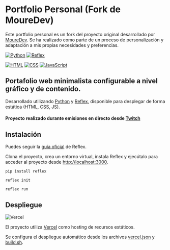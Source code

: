 # Portfolio Personal (Fork de MoureDev)

Este portfolio personal es un fork del proyecto original desarrollado por [MoureDev](https://github.com/MoureDev). Se ha realizado como parte de un proceso de personalización y adaptación a mis propias necesidades y preferencias.

[![Python](https://img.shields.io/badge/Python-3.11+-yellow?style=for-the-badge&logo=python&logoColor=white&labelColor=101010)](https://python.org)
[![Reflex](https://img.shields.io/badge/Reflex-0.4.5+-5646ED?style=for-the-badge&logo=reflex&logoColor=white&labelColor=101010)](https://reflex.dev)

[![HTML](https://img.shields.io/badge/HTML-orange?style=for-the-badge&logo=html5&logoColor=white&labelColor=101010)](https://developer.mozilla.org/es/docs/Web/HTML)
[![CSS](https://img.shields.io/badge/CSS-blue?style=for-the-badge&logo=css3&logoColor=white&labelColor=101010)](https://developer.mozilla.org/es/docs/Web/CSS)
[![JavaScript](https://img.shields.io/badge/JavaScript-yellow?style=for-the-badge&logo=javascript&logoColor=white&labelColor=101010)](https://developer.mozilla.org/es/docs/Web/JavaScript)

## Portafolio web minimalista configurable a nivel gráfico y de contenido.

Desarrollado utilizando [Python](https://python.org) y [Reflex](https://reflex.dev), disponible para desplegar de forma estática (HTML, CSS, JS).

#### Proyecto realizado durante emisiones en directo desde [Twitch](https://twitch.tv/mouredev)

## Instalación

Puedes seguir la [guía oficial](https://reflex.dev/docs/getting-started/installation/) de Reflex.

Clona el proyecto, crea un entorno virtual, instala Reflex y ejecútalo para acceder al proyecto desde [http://localhost:3000](http://localhost:3000).

`pip install reflex`

`reflex init`

`reflex run`

## Despliegue

![Vercel](https://img.shields.io/github/stars/vercel/vercel?label=Vercel&style=social)

El proyecto utiliza [Vercel](https://vercel.com) como hosting de recursos estáticos.

Se configura el despliegue automático desde los archivos [vercel.json](./vercel.json) y [build.sh](./build.sh).